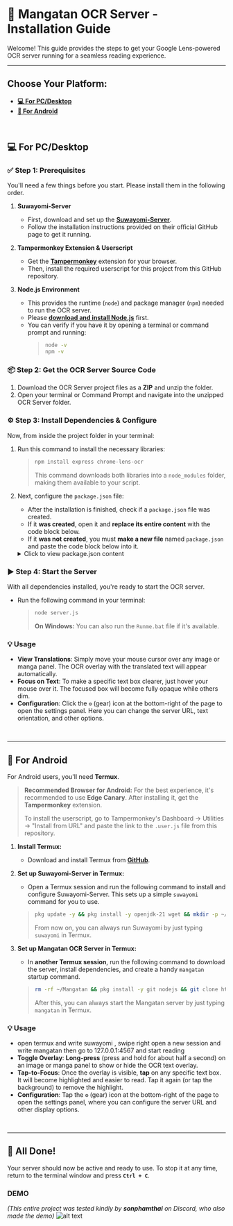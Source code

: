 # 🚀 Mangatan OCR Server - Installation Guide

Welcome! This guide provides the steps to get your Google Lens-powered OCR server running for a seamless reading experience.

---

## Choose Your Platform:

*   [**💻 For PC/Desktop**](#-for-pcdesktop)
*   [**📱 For Android**](#-for-android)

<br>

## <a id="for-pc-desktop"></a>💻 For PC/Desktop

### ✅ Step 1: Prerequisites

You'll need a few things before you start. Please install them in the following order.

1.  **Suwayomi-Server**
    *   First, download and set up the **[Suwayomi-Server](https://github.com/Suwayomi/Suwayomi-Server)**.
    *   Follow the installation instructions provided on their official GitHub page to get it running.

2.  **Tampermonkey Extension & Userscript**
    *   Get the **[Tampermonkey](https://www.tampermonkey.net/)** extension for your browser.
    *   Then, install the required userscript for this project from this GitHub repository.

3.  **Node.js Environment**
    *   This provides the runtime (`node`) and package manager (`npm`) needed to run the OCR server.
    *   Please **[download and install Node.js](https://nodejs.org/en/download/)** first.
    *   You can verify if you have it by opening a terminal or command prompt and running:
        > ```sh
        > node -v
        > npm -v
        > ```

### 📦 Step 2: Get the OCR Server Source Code

1.  Download the OCR Server project files as a **ZIP** and unzip the folder.
2.  Open your terminal or Command Prompt and navigate into the unzipped OCR Server folder.

### ⚙️ Step 3: Install Dependencies & Configure

Now, from inside the project folder in your terminal:

1.  Run this command to install the necessary libraries:
    > ```sh
    > npm install express chrome-lens-ocr
    > ```
    > This command downloads both libraries into a `node_modules` folder, making them available to your script.

2.  Next, configure the `package.json` file:
    *   After the installation is finished, check if a `package.json` file was created.
    *   If it **was created**, open it and **replace its entire content** with the code block below.
    *   If it **was not created**, you must **make a new file** named `package.json` and paste the code block below into it.

    <details>
    <summary>Click to view package.json content</summary>

    ```json
    {
      "name": "my-ocr-server",
      "version": "1.0.0",
      "description": "",
      "main": "server.js",
      "type": "module",
      "scripts": {
        "test": "echo \"Error: no test specified\" && exit 1",
        "start": "node server.js"
      },
      "keywords": [],
      "author": "",
      "license": "ISC",
      "dependencies": {
        "express": "^4.17.1",
        "chrome-lens-ocr": "^1.0.6"
      }
    }
    ```
    </details>

### ▶️ Step 4: Start the Server

With all dependencies installed, you're ready to start the OCR server.

*   Run the following command in your terminal:
    > ```sh
    > node server.js
    > ```
    > **On Windows:** You can also run the `Runme.bat` file if it's available.

### 💡 Usage

*   **View Translations**: Simply move your mouse cursor over any image or manga panel. The OCR overlay with the translated text will appear automatically.
*   **Focus on Text**: To make a specific text box clearer, just hover your mouse over it. The focused box will become fully opaque while others dim.
*   **Configuration**: Click the **`⚙️`** (gear) icon at the bottom-right of the page to open the settings panel. Here you can change the server URL, text orientation, and other options.

<br>

---

## <a id="for-android"></a>📱 For Android

For Android users, you'll need **Termux**.

> **Recommended Browser for Android:**
> For the best experience, it's recommended to use **Edge Canary**. After installing it, get the **Tampermonkey** extension.
>
> To install the userscript, go to Tampermonkey's Dashboard -> Utilities -> "Install from URL" and paste the link to the `.user.js` file from this repository.

1.  **Install Termux:**
    *   Download and install Termux from **[GitHub](https://github.com/termux/termux-app/releases)**.

2.  **Set up Suwayomi-Server in Termux:**
    *   Open a Termux session and run the following command to install and configure Suwayomi-Server. This sets up a simple `suwayomi` command for you to use.
    > ```sh
    > pkg update -y && pkg install -y openjdk-21 wget && mkdir -p ~/suwayomi/bin && wget -O ~/suwayomi/SuwayomiServer.jar https://github.com/Suwayomi/Suwayomi-Server/releases/download/v2.0.1727/Suwayomi-Server-v2.0.1727.jar && echo -e '#!/data/data/com.termux/files/usr/bin/bash\njava -jar ~/suwayomi/SuwayomiServer.jar' > ~/suwayomi/bin/suwayomi && chmod +x ~/suwayomi/bin/suwayomi && echo 'export PATH="$HOME/suwayomi/bin:$PATH"' >> ~/.bashrc && source ~/.bashrc
    > ```
    > From now on, you can always run Suwayomi by just typing `suwayomi` in Termux.

3.  **Set up Mangatan OCR Server in Termux:**
    *   In **another Termux session**, run the following command to download the server, install dependencies, and create a handy `mangatan` startup command.
    > ```sh
    > rm -rf ~/Mangatan && pkg install -y git nodejs && git clone https://github.com/kaihouguide/Mangatan && cd Mangatan/Ocr-Server && npm install express chrome-lens-ocr --ignore-scripts && npm install --cpu=wasm32 sharp && npm install --force @img/sharp-wasm32 && rm -rf node_modules/sharp && npm uninstall sharp && npm install --force @img/sharp-wasm32 && rm -rf node_modules/chrome-lens-ocr/node_modules/sharp && mkdir -p ~/bin && echo -e '#!/data/data/com.termux/files/usr/bin/sh\ncd ~/Mangatan/Ocr-Server && node server.js' > ~/bin/mangatan && chmod +x ~/bin/mangatan && echo 'export PATH=$HOME/bin:$PATH' >> ~/.bashrc && source ~/.bashrc
    > ```
    > After this, you can always start the Mangatan server by just typing `mangatan` in Termux.

### 💡 Usage
*    open termux and write suwayomi , swipe right open a new session and write mangatan then go to 127.0.0.1:4567 and start reading 
*   **Toggle Overlay**: **Long-press** (press and hold for about half a second) on an image or manga panel to show or hide the OCR text overlay.
*   **Tap-to-Focus**: Once the overlay is visible, **tap** on any specific text box. It will become highlighted and easier to read. Tap it again (or tap the background) to remove the highlight.
*   **Configuration**: Tap the **`⚙️`** (gear) icon at the bottom-right of the page to open the settings panel, where you can configure the server URL and other display options.

<br>

---

## 🎉 All Done!

Your server should now be active and ready to use. To stop it at any time, return to the terminal window and press **`Ctrl + C`**.

### DEMO
*(This entire project was tested kindly by **sonphamthai** on Discord, who also made the demo)*
![alt text](https://files.catbox.moe/9px8v2.gif)
